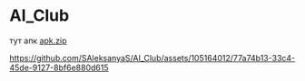 # AI_Club
тут апк
[apk.zip](https://github.com/SAleksanyaS/AI_Club/files/11523195/apk.zip)


https://github.com/SAleksanyaS/AI_Club/assets/105164012/77a74b13-33c4-45de-9127-8bf6e880d615

